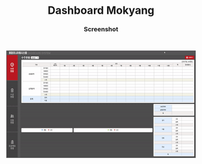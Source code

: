 <h1 align="center">Dashboard Mokyang</h1>

<h3 align="center">Screenshot</h3>
</br>
<p align="center"> 
<img src="./screenshot_gif.gif" width="600" height="286" />
</p>